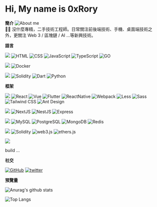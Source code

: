 # Hi, My name is 0xRory

**簡介**
![About me](https://img.shields.io/badge/About%20me-000?&logo=About.me&labelColor=000)<br />
👨‍💻 沒什麼專精，二手技術工程師。日常關注前後端技術、手機、桌面端技術之外，更關注 Web 3 / 區塊鏈 / AI ...等新興技術。



**語言**

![](https://img.shields.io/badge/日常:-blue)
![HTML](https://img.shields.io/badge/HTML-000?&logo=HTML5&labelColor=000)
![CSS](https://img.shields.io/badge/CSS-000?&logo=CSS3&labelColor=000)
![JavaScript](https://img.shields.io/badge/JavaScript-000?&logo=JavaScript&labelColor=000)
![TypeScript](https://img.shields.io/badge/TypeScript-000?&logo=TypeScript&labelColor=000)
![GO](https://img.shields.io/badge/Go-000?&logo=GO&labelColor=000)

![](https://img.shields.io/badge/偶爾:-yellow)
![Docker](https://img.shields.io/badge/Docker-000?&logo=Docker&labelColor=000)

![](https://img.shields.io/badge/關注:-green)
![Solidity](https://img.shields.io/badge/Solidity-000?&logo=Solidity&labelColor=000)
![Dart](https://img.shields.io/badge/Dart-000?&logo=Dart&labelColor=000)
![Python](https://img.shields.io/badge/Python-000?&logo=Python&labelColor=000)

**框架**

![](https://img.shields.io/badge/FE:-deepskyblue)
![React](https://img.shields.io/badge/React-000?&logo=React&labelColor=000)
![Vue](https://img.shields.io/badge/-Vue-000?&logo=Vuedotjs&labelColor=000)
![Flutter](https://img.shields.io/badge/-Flutter-000?&logo=Flutter&labelColor=000)
![ReactNative](https://img.shields.io/badge/-ReactNative-000?&logo=data:image/svg+xml;base64,PHN2ZyB2aWV3Qm94PSItMTEuNSAtMTAuMjMxNzQgMjMgMjAuNDYzNDgiIHhtbG5zPSJodHRwOi8vd3d3LnczLm9yZy8yMDAwL3N2ZyI+PGNpcmNsZSBmaWxsPSIjNjFkYWZiIiByPSIyLjA1Ii8+PGcgZmlsbD0ibm9uZSIgc3Ryb2tlPSIjNjFkYWZiIj48ZWxsaXBzZSByeD0iMTEiIHJ5PSI0LjIiLz48ZWxsaXBzZSByeD0iMTEiIHJ5PSI0LjIiIHRyYW5zZm9ybT0ibWF0cml4KC41IC44NjYwMjU0IC0uODY2MDI1NCAuNSAwIDApIi8+PGVsbGlwc2Ugcng9IjExIiByeT0iNC4yIiB0cmFuc2Zvcm09Im1hdHJpeCgtLjUgLjg2NjAyNTQgLS44NjYwMjU0IC0uNSAwIDApIi8+PC9nPjwvc3ZnPg==&labelColor=000)
![Webpack](https://img.shields.io/badge/-Webpack-000?&logo=Webpack&labelColor=000)
![Less](https://img.shields.io/badge/-Less-000?&logo=Less&labelColor=000)
![Sass](https://img.shields.io/badge/-Sass-000?&logo=Sass&labelColor=000)
![Tailwind CSS](https://img.shields.io/badge/-Tailwind%20CSS-000?&logo=Tailwind%20CSS&labelColor=000)
![Ant Design](https://img.shields.io/badge/-Ant%20Design-000?&logo=Ant%20Design&labelColor=000)

![](https://img.shields.io/badge/BE:-cadetblue)
![NextJS](https://img.shields.io/badge/Next.js-000?&logo=NextdotJS&labelColor=000)
![NestJS](https://img.shields.io/badge/Nest.js-000?&logo=NestJS&labelColor=000)
![Express](https://img.shields.io/badge/Express-000?&logo=Express&labelColor=000)

![](https://img.shields.io/badge/Database:-sandybrown)
![MySQL](https://img.shields.io/badge/MySQL-000?&logo=MySQL&labelColor=000)
![PostgreSQL](https://img.shields.io/badge/PostgreSQL-000?&logo=PostgreSQL&labelColor=000)
![MongoDB](https://img.shields.io/badge/MongoDB-000?&logo=MongoDB&labelColor=000)
![Redis](https://img.shields.io/badge/Redis-000?&logo=Redis&labelColor=000)



![](https://img.shields.io/badge/Web3:-yellowgreen)
![Solidity](https://img.shields.io/badge/Solidity-000?&logo=Solidity&labelColor=000)
![web3.js](https://img.shields.io/badge/web3.js-000?&logo=web3dotjs&labelColor=000)
![ethers.js](https://img.shields.io/badge/ethers.js-000?&logo=ethereum&labelColor=000)

![](https://img.shields.io/badge/Other:-chartreuse)
<p> build ... </p>

**社交**

<p align="left">

<a href="https://github.com/0xRory"><img src="https://img.shields.io/badge/-GitHub-000?logo=GitHub" alt="GitHub"></a>
<a href="https://twitter.com/0x_Rory"><img src="https://img.shields.io/badge/-Twitter-000?logo=Twitter" alt="twitter"></a>
</p>

**預覽量**

![Anurag's github stats](https://github-readme-stats.vercel.app/api?username=0xRory&theme=vue-dark)

![Top Langs](https://github-readme-stats.vercel.app/api/top-langs/?username=0xRory&layout=compact&theme=vue-dark)

